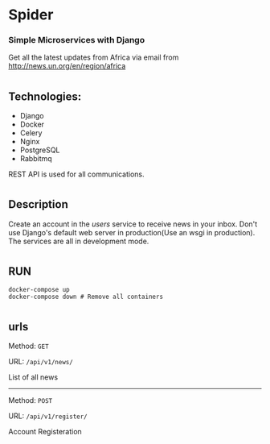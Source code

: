# Spider
### Simple Microservices with Django

Get all the latest updates from Africa via email from http://news.un.org/en/region/africa

#

## Technologies:
- Django
- Docker
- Celery
- Nginx
- PostgreSQL
- Rabbitmq

REST API is used for all communications.

#

## Description
Create an account in the *users* service to receive news in your inbox.
Don't use Django's default web server in production(Use an wsgi in production). The services are all in development mode.

#

## RUN
```
docker-compose up 
docker-compose down # Remove all containers
```

#
## urls
Method: `GET`

URL: `/api/v1/news/`

List of all news

---
Method: `POST`

URL: `/api/v1/register/`

Account Registeration


